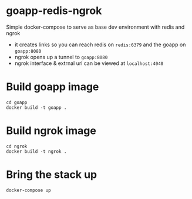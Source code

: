 # goapp-redis-ngrok
Simple docker-compose to serve as base dev environment with redis and ngrok
- it creates links so you can reach redis on `redis:6379` and the goapp on `goapp:8080`
- ngrok opens up a tunnel to `goapp:8080`
- ngrok interface & extrnal url can be viewed at `localhost:4040`

# Build goapp image
```
cd goapp
docker build -t goapp .
```

# Build ngrok image
```
cd ngrok
docker build -t ngrok .
```

# Bring the stack up
`docker-compose up`


